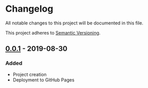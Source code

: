 # Changelog
All notable changes to this project will be documented in this file.

This project adheres to [Semantic Versioning](https://semver.org/spec/v2.0.0.html).

## [0.0.1] - 2019-08-30
### Added
- Project creation
- Deployment to GitHub Pages

[0.0.1]: https://github.com/qbtl/qbtl.github.io/tree/master